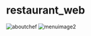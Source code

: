 # restaurant_web
![aboutchef](https://github.com/user-attachments/assets/82455fff-c5d0-48ca-88e2-68dde0f5b099)
![menuimage2](https://github.com/user-attachments/assets/d0db82b8-fac4-497b-8196-9d970fe83a7b)
